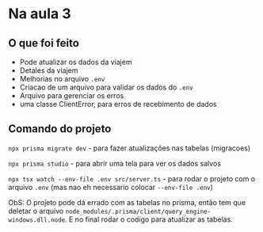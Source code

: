 # Na aula 3

## O que foi feito

* Pode atualizar os dados da viajem
* Detales da viajem
* Melhorias no arquivo `.env`
* Criacao de um arquivo para validar os dados do `.env`
* Arquivo para gerenciar os erros
* uma classe ClientError, para erros de recebimento de dados

## Comando do projeto

`npx prisma migrate dev` - para fazer atualizações nas tabelas (migracoes)

`npx prisma studio` - para abrir uma tela para ver os dados salvos

`npx tsx watch --env-file .env src/server.ts` - para rodar o projeto com o arquivo `.env` (mas nao eh necessario colocar `--env-file .env`)

ObS: O projeto pode dá errado com as tabelas no prisma, então tem que deletar o arquivo `node_modules/.prisma/client/query_engine-windows.dll.node`. E no final rodar o codigo para atualizar as tabelas.